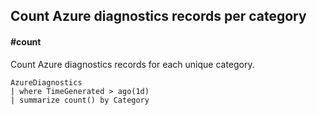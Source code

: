 ## Count Azure diagnostics records per category
#### #count
<!-- article_id: 2012‎2017‏‎03827035 -->

Count Azure diagnostics records for each unique category.

```OQL
AzureDiagnostics 
| where TimeGenerated > ago(1d)
| summarize count() by Category
```